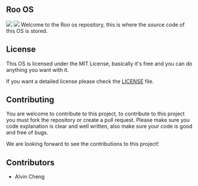 ## Roo OS
![](https://img.shields.io/github/languages/code-size/CHENG-Alvin/Roo-os) ![](https://img.shields.io/github/license/CHENG-Alvin/Roo-os)
Welcome to the Roo os repository, this is where the source code of this OS is stored.

## License 
This OS is licensed under the MIT License, basically it's free and you can do anything you want with it.

If you want a detailed license please check the [LICENSE](https://github.com/CHENG-Alvin/Roo-OS/blob/main/LICENSE/) file.

## Contributing
You are welcome to contribute to this project, to contribute to this project you must fork the repository or create a pull request.
Please make sure you code explanation is clear and well written, also make sure your code is good and free of bugs.

We are looking forward to see the contributions to this project!

## Contributors
- Alvin Cheng

#
